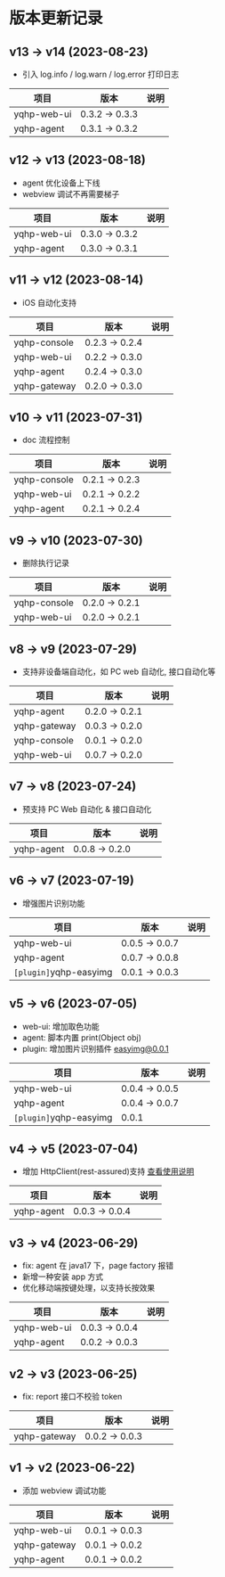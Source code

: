 # 版本更新记录

## v13 -> v14 (2023-08-23)

- 引入 log.info / log.warn / log.error 打印日志

| 项目        | 版本           | 说明 |
| ----------- | -------------- | ---- |
| yqhp-web-ui | 0.3.2 -> 0.3.3 |      |
| yqhp-agent  | 0.3.1 -> 0.3.2 |      |

## v12 -> v13 (2023-08-18)

- agent 优化设备上下线
- webview 调试不再需要梯子

| 项目        | 版本           | 说明 |
| ----------- | -------------- | ---- |
| yqhp-web-ui | 0.3.0 -> 0.3.2 |      |
| yqhp-agent  | 0.3.0 -> 0.3.1 |      |

## v11 -> v12 (2023-08-14)

- iOS 自动化支持

| 项目         | 版本           | 说明 |
| ------------ | -------------- | ---- |
| yqhp-console | 0.2.3 -> 0.2.4 |      |
| yqhp-web-ui  | 0.2.2 -> 0.3.0 |      |
| yqhp-agent   | 0.2.4 -> 0.3.0 |      |
| yqhp-gateway | 0.2.0 -> 0.3.0 |      |

## v10 -> v11 (2023-07-31)

- doc 流程控制

| 项目         | 版本           | 说明 |
| ------------ | -------------- | ---- |
| yqhp-console | 0.2.1 -> 0.2.3 |      |
| yqhp-web-ui  | 0.2.1 -> 0.2.2 |      |
| yqhp-agent   | 0.2.1 -> 0.2.4 |      |

## v9 -> v10 (2023-07-30)

- 删除执行记录

| 项目         | 版本           | 说明 |
| ------------ | -------------- | ---- |
| yqhp-console | 0.2.0 -> 0.2.1 |      |
| yqhp-web-ui  | 0.2.0 -> 0.2.1 |      |

## v8 -> v9 (2023-07-29)

- 支持非设备端自动化，如 PC web 自动化, 接口自动化等

| 项目         | 版本           | 说明 |
| ------------ | -------------- | ---- |
| yqhp-agent   | 0.2.0 -> 0.2.1 |      |
| yqhp-gateway | 0.0.3 -> 0.2.0 |      |
| yqhp-console | 0.0.1 -> 0.2.0 |      |
| yqhp-web-ui  | 0.0.7 -> 0.2.0 |      |

## v7 -> v8 (2023-07-24)

- 预支持 PC Web 自动化 & 接口自动化

| 项目       | 版本           | 说明 |
| ---------- | -------------- | ---- |
| yqhp-agent | 0.0.8 -> 0.2.0 |      |

## v6 -> v7 (2023-07-19)

- 增强图片识别功能

| 项目                   | 版本           | 说明 |
| ---------------------- | -------------- | ---- |
| yqhp-web-ui            | 0.0.5 -> 0.0.7 |      |
| yqhp-agent             | 0.0.7 -> 0.0.8 |      |
| `[plugin]`yqhp-easyimg | 0.0.1 -> 0.0.3 |      |

## v5 -> v6 (2023-07-05)

- web-ui: 增加取色功能
- agent: 脚本内置 print(Object obj)
- plugin: 增加图片识别插件 easyimg@0.0.1

| 项目                   | 版本           | 说明 |
| ---------------------- | -------------- | ---- |
| yqhp-web-ui            | 0.0.4 -> 0.0.5 |      |
| yqhp-agent             | 0.0.4 -> 0.0.7 |      |
| `[plugin]`yqhp-easyimg | 0.0.1          |      |

## v4 -> v5 (2023-07-04)

- 增加 HttpClient(rest-assured)支持 [查看使用说明](/guide/rest-assured)

| 项目       | 版本           | 说明 |
| ---------- | -------------- | ---- |
| yqhp-agent | 0.0.3 -> 0.0.4 |      |

## v3 -> v4 (2023-06-29)

- fix: agent 在 java17 下，page factory 报错
- 新增一种安装 app 方式
- 优化移动端按键处理，以支持长按效果

| 项目        | 版本           | 说明 |
| ----------- | -------------- | ---- |
| yqhp-web-ui | 0.0.3 -> 0.0.4 |      |
| yqhp-agent  | 0.0.2 -> 0.0.3 |      |

## v2 -> v3 (2023-06-25)

- fix: report 接口不校验 token

| 项目         | 版本           | 说明 |
| ------------ | -------------- | ---- |
| yqhp-gateway | 0.0.2 -> 0.0.3 |      |

## v1 -> v2 (2023-06-22)

- 添加 webview 调试功能

| 项目         | 版本           | 说明 |
| ------------ | -------------- | ---- |
| yqhp-web-ui  | 0.0.1 -> 0.0.3 |      |
| yqhp-gateway | 0.0.1 -> 0.0.2 |      |
| yqhp-agent   | 0.0.1 -> 0.0.2 |      |

